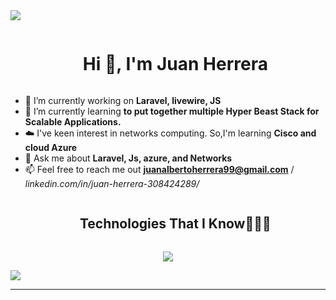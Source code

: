 
<!--horizontal divider(gradiant)-->
<img src="https://user-images.githubusercontent.com/73097560/115834477-dbab4500-a447-11eb-908a-139a6edaec5c.gif">

<!--h1 without bottom border-->
<div id="user-content-toc">
  <ul align="center">
    <summary><h1 style="display: inline-block">Hi 👋, I'm Juan Herrera</h1></summary>
  </ul>
</div>

<!--Intro start-->
- 🔭 I’m currently working on **Laravel, livewire, JS**
- 🌱 I’m currently learning **to put together multiple Hyper Beast Stack for Scalable Applications.**
- ☁️ I've keen interest in networks computing. So,I'm learning **Cisco and cloud Azure**
- 💬 Ask me about **Laravel, Js, azure, and Networks**
- 📫 Feel free to reach me out **juanalbertoherrera99@gmail.com** / *linkedin.com/in/juan-herrera-308424289/*

<!--Intro end-->

<!--- stats & Trophy (start) -->
    
<!--- stats (end) -->


<!--h1 without bottom border-->
<div id="user-content-toc">
  <ul align="center">
    <summary><h2 style="display: inline-block">Technologies That I Know👨🏻‍💻</h2></summary>
  </ul>
</div>
<!--tech stack icons-->
<p align="center">
  <a href="https://skillicons.dev">
    <img src="https://skillicons.dev/icons?i=git,laravel,css,docker,postgres,firebase,github,azure,godot,html,js,vue,linux,mysql,nodejs,tailwind,vscode&perline=14" />
  </a>
</p>


<img src="https://user-images.githubusercontent.com/73097560/115834477-dbab4500-a447-11eb-908a-139a6edaec5c.gif">

    


----------------------------------------------------------------------

